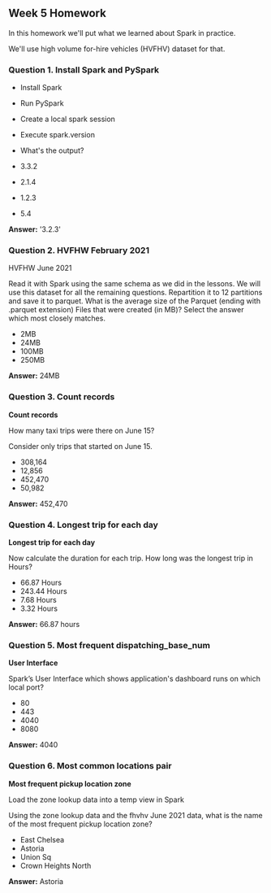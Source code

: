 ## Week 5 Homework

In this homework we'll put what we learned about Spark in practice.

We'll use high volume for-hire vehicles (HVFHV) dataset for that.

### Question 1. Install Spark and PySpark

* Install Spark
* Run PySpark
* Create a local spark session
* Execute spark.version
* What's the output?

* 3.3.2
* 2.1.4
* 1.2.3
* 5.4

**Answer:** '3.2.3'

### Question 2. HVFHW February 2021

HVFHW June 2021

Read it with Spark using the same schema as we did in the lessons.
We will use this dataset for all the remaining questions.
Repartition it to 12 partitions and save it to parquet.
What is the average size of the Parquet (ending with .parquet extension) Files that were created (in MB)? Select the answer which most closely matches.

* 2MB
* 24MB
* 100MB
* 250MB

**Answer:** 24MB

### Question 3. Count records

**Count records**

How many taxi trips were there on June 15?

Consider only trips that started on June 15.

* 308,164
* 12,856
* 452,470
* 50,982

**Answer:** 452,470

### Question 4. Longest trip for each day

**Longest trip for each day**

Now calculate the duration for each trip.
How long was the longest trip in Hours?

* 66.87 Hours
* 243.44 Hours
* 7.68 Hours
* 3.32 Hours

**Answer:** 66.87 hours 

### Question 5. Most frequent dispatching_base_num

**User Interface**

Spark’s User Interface which shows application's dashboard runs on which local port?

* 80
* 443
* 4040
* 8080

**Answer:** 4040

### Question 6. Most common locations pair

**Most frequent pickup location zone**

Load the zone lookup data into a temp view in Spark

Using the zone lookup data and the fhvhv June 2021 data, what is the name of the most frequent pickup location zone?

* East Chelsea
* Astoria
* Union Sq
* Crown Heights North

**Answer:** Astoria
